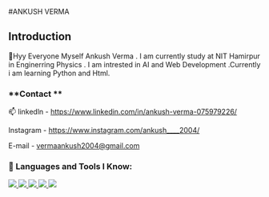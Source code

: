 
  #ANKUSH VERMA

## Introduction
👋Hyy Everyone Myself Ankush Verma . I am currently study at NIT Hamirpur in Enginerring Physics . I am intrested in AI and Web Development .Currently i am learning Python and Html.
### **Contact **
📫 linkedln - https://www.linkedin.com/in/ankush-verma-075979226/
    
   Instagram - https://www.instagram.com/ankush____2004/
   
   E-mail - vermaankush2004@gmail.com
<br>
### 🚀 Languages and Tools I Know:

<p align="left">  
    <a href="Javascript" target="_blank"> <img src="https://img.icons8.com/color/48/000000/javascript.png"/> </a> 
    <a href="Html" target="_blank"> <img src="https://img.icons8.com/color/48/000000/html-5.png"/> </a> 
    <a href="css" target="_blank"> <img src="https://img.icons8.com/color/48/000000/css3.png"/> </a> 
    <a style="Node.js" href="https://nodejs.org" target="_blank"> <img src="https://img.icons8.com/color/48/000000/nodejs.png"/> </a> 
    <a href="Git" target="_blank"> <img src="https://img.icons8.com/color/48/000000/git.png"/> </a> 
     
</p>
<!---
AnkushVerma000/AnkushVerma000 is a ✨ special ✨ repository because its `README.md` (this file) appears on your GitHub profile.
You can click the Preview link to take a look at your changes.
--->
